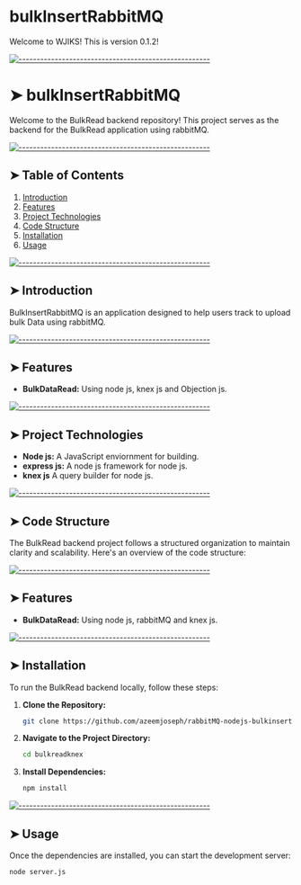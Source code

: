 # bulkInsertRabbitMQ

<!-- ⚠️ This README has been generated from the file(s) "blueprint.md" ⚠️-->

Welcome to WJIKS! This is version 0.1.2!

[![-----------------------------------------------------](https://raw.githubusercontent.com/andreasbm/readme/master/assets/lines/colored.png)](#BulkRead-backend)

# ➤ bulkInsertRabbitMQ

Welcome to the BulkRead backend repository! This project serves as the backend for the BulkRead application using rabbitMQ.

[![-----------------------------------------------------](https://raw.githubusercontent.com/andreasbm/readme/master/assets/lines/colored.png)](#table-of-contents)

## ➤ Table of Contents

1. [Introduction](#introduction)
2. [Features](#features)
3. [Project Technologies](#project-technologies)
4. [Code Structure](#code-structure)
5. [Installation](#installation)
6. [Usage](#usage)

[![-----------------------------------------------------](https://raw.githubusercontent.com/andreasbm/readme/master/assets/lines/colored.png)](#introduction)

## ➤ Introduction

BulkInsertRabbitMQ is an application designed to help users track to upload bulk Data using rabbitMQ.

[![-----------------------------------------------------](https://raw.githubusercontent.com/andreasbm/readme/master/assets/lines/colored.png)](#features)

## ➤ Features

- **BulkDataRead:** Using node js, knex js and Objection js.

[![-----------------------------------------------------](https://raw.githubusercontent.com/andreasbm/readme/master/assets/lines/colored.png)](#project-technologies)

## ➤ Project Technologies

- **Node js:** A JavaScript enviornment for building.
- **express js:** A node js framework for node js.
- **knex js** A query builder for node js.

[![-----------------------------------------------------](https://raw.githubusercontent.com/andreasbm/readme/master/assets/lines/colored.png)](#code-structure)

## ➤ Code Structure

The BulkRead backend project follows a structured organization to maintain clarity and scalability. Here's an overview of the code structure:

[![-----------------------------------------------------](https://raw.githubusercontent.com/andreasbm/readme/master/assets/lines/colored.png)](#features)

## ➤ Features

- **BulkDataRead:** Using node js, rabbitMQ and knex js.

[![-----------------------------------------------------](https://raw.githubusercontent.com/andreasbm/readme/master/assets/lines/colored.png)](#installation)

## ➤ Installation

To run the BulkRead backend locally, follow these steps:

1. **Clone the Repository:**

   ```bash
   git clone https://github.com/azeemjoseph/rabbitMQ-nodejs-bulkinsert.git
   ```

2. **Navigate to the Project Directory:**

   ```bash
   cd bulkreadknex
   ```

3. **Install Dependencies:**
   ```bash
   npm install
   ```

[![-----------------------------------------------------](https://raw.githubusercontent.com/andreasbm/readme/master/assets/lines/colored.png)](#usage)

## ➤ Usage

Once the dependencies are installed, you can start the development server:

```bash
node server.js
```
